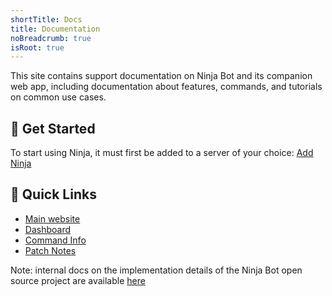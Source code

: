 ```yaml
---
shortTitle: Docs
title: Documentation
noBreadcrumb: true 
isRoot: true
---
```


This site contains support documentation on Ninja Bot and its companion web app, including documentation about features, commands, and tutorials on common use cases.

## 🚀 Get Started

To start using Ninja, it must first be added to a server of your choice: [Add Ninja](http://ninjabot.site/invite)

## 🔗 Quick Links

- [Main website](https://ninjabot.site)
- [Dashboard](https://ninjabot.site/dashboard)
- [Command Info](/commands) 
- [Patch Notes](/changelog/)

<Alert type="info">

Note: internal docs on the implementation details of the Ninja Bot open source project are available [here](/internal)

</Alert>
